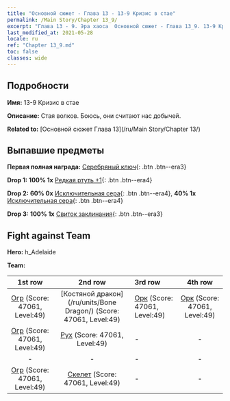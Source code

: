 ```yaml
---
title: "Основной сюжет - Глава 13 - 13-9 Кризис в стае"
permalink: /Main Story/Chapter 13_9/
excerpt: "Глава 13 - 9. Эра хаоса  Основной сюжет - Глава 13_9. 13-9 Кризис в стае"
last_modified_at: 2021-05-28
locale: ru
ref: "Chapter 13_9.md"
toc: false
classes: wide
---
```


## Подробности

 **Имя:** 13-9 Кризис в стае

 **Описание:** Стая волков. Боюсь, они считают нас добычей.

 **Related to:** [Основной сюжет Глава 13](/ru/Main Story/Chapter 13/)

## Выпавшие предметы

 **Первая полная награда:** [Серебряный ключ](/ItemsRU/con_693/){: .btn .btn--era3}

 **Drop 1:** **100% 1x** [Редкая ртуть +1](/ItemsRU/mat_42/){: .btn .btn--era4}

 **Drop 2:** **60% 0x** [Исключительная сера](/ItemsRU/mat_36/){: .btn .btn--era4}, **40% 1x** [Исключительная сера](/ItemsRU/mat_36/){: .btn .btn--era4}

 **Drop 3:** **100% 1x** [Свиток заклинания](/ItemsRU/con_694/){: .btn .btn--era3}


## Fight against Team
 **Hero:** h_Adelaide

 **Team:**


  | 1st row | 2nd row | 3rd row | 4th row |
  |:----:|:----:|:----|:----:|
  | [Огр](/ru/units/Ogre/) (Score: 47061, Level:49)  | [Костяной дракон](/ru/units/Bone Dragon/) (Score: 47061, Level:49)  | [Орк](/ru/units/Orc/) (Score: 47061, Level:49)  | [Орк](/ru/units/Orc/) (Score: 47061, Level:49)  |
  | [Огр](/ru/units/Ogre/) (Score: 47061, Level:49)  | [Рух](/ru/units/Roc/) (Score: 47061, Level:49)  | - | - |
  | - | - | - | - |
  | [Огр](/ru/units/Ogre/) (Score: 47061, Level:49)  | [Скелет](/ru/units/Skeleton/) (Score: 47061, Level:49)  | - | - |


